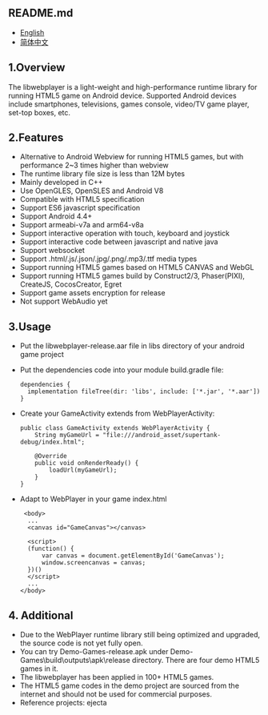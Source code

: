 <h2>README.md</h2>

- <a href="/README.md">English</a>
- <a href="/readme/README.zh-CN.md">简体中文</a>

<h2>1.Overview</h2>

The libwebplayer is a light-weight and high-performance runtime library for running HTML5 game on Android device. 
Supported Android devices include smartphones, televisions, games console, video/TV game player, set-top boxes, etc.

<h2>2.Features</h2>

- Alternative to Android Webview for running HTML5 games, but with performance 2~3 times higher than webview
- The runtime library file size is less than 12M bytes
- Mainly developed in C++
- Use OpenGLES, OpenSLES and Android V8
- Compatible with HTML5 specification
- Support ES6 javascript specification
- Support Android 4.4+
- Support armeabi-v7a and arm64-v8a
- Support interactive operation with touch, keyboard and joystick
- Support interactive code between javascript and native java
- Support websocket
- Support .html/.js/.json/.jpg/.png/.mp3/.ttf media types
- Support running HTML5 games based on HTML5 CANVAS and WebGL
- Support running HTML5 games build by Construct2/3, Phaser(PIXI), CreateJS, CocosCreator, Egret
- Support game assets encryption for release
- Not support WebAudio yet

<h2>3.Usage</h2>

- Put the libwebplayer-release.aar file in libs directory of your android game project
  
- Put the dependencies code into your module build.gradle file:
  <br/>
  ```
  dependencies {
    implementation fileTree(dir: 'libs', include: ['*.jar', '*.aar'])
  }
  ```
  
- Create your GameActivity extends from WebPlayerActivity:
  <br/>
  ```
  public class GameActivity extends WebPlayerActivity {
      String myGameUrl = "file:///android_asset/supertank-debug/index.html";
	  
      @Override
      public void onRenderReady() {
          loadUrl(myGameUrl);
      }
  }
  ```
  
- Adapt to WebPlayer in your game index.html
  ```
   <body>
    ...
    <canvas id="GameCanvas"></canvas>
    
    <script>
    (function() {
        var canvas = document.getElementById('GameCanvas');
        window.screencanvas = canvas;
    })()
    </script>
    ...
  </body>
  ```
  
<h2>4. Additional</h2> 

- Due to the WebPlayer runtime library still being optimized and upgraded, the source code is not yet fully open.
- You can try Demo-Games-release.apk under Demo-Games\build\outputs\apk\release directory. There are four demo HTML5 games in it.
- The libwebplayer has been applied in 100+ HTML5 games.
- The HTML5 game codes in the demo project are sourced from the internet and should not be used for commercial purposes.
- Reference projects: ejecta
  

